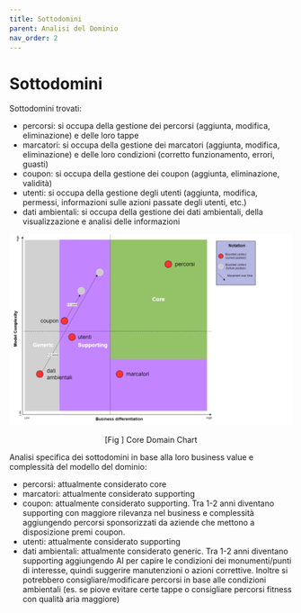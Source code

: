 ```yaml
---
title: Sottodomini
parent: Analisi del Dominio
nav_order: 2
---
```


# Sottodomini
Sottodomini trovati:
- percorsi: si occupa della gestione dei percorsi (aggiunta, modifica, eliminazione) e delle loro tappe
- marcatori: si occupa della gestione dei marcatori (aggiunta, modifica, eliminazione) e delle loro condizioni (corretto funzionamento, errori, guasti)
- coupon: si occupa della gestione dei coupon (aggiunta, eliminazione, validità)
- utenti: si occupa della gestione degli utenti (aggiunta, modifica, permessi, informazioni sulle azioni passate degli utenti, etc.)
- dati ambientali: si occupa della gestione dei dati ambientali, della visualizzazione e analisi delle informazioni

<div align="center">
<img src="img/core-domain-chart.png" alt="Core Domain Chart" >
<p align="center" id="fig">[Fig ] Core Domain Chart</p>
</div>

Analisi specifica dei sottodomini in base alla loro business value e complessità del modello del dominio:
- percorsi: attualmente considerato core
- marcatori: attualmente considerato supporting
- coupon: attualmente considerato supporting. Tra 1-2 anni diventano supporting con maggiore rilevanza nel business e complessità aggiungendo percorsi sponsorizzati da aziende che mettono a disposizione premi coupon.
- utenti: attualmente considerato supporting
- dati ambientali: attualmente considerato generic. Tra 1-2 anni diventano supporting aggiungendo AI per capire le condizioni dei monumenti/punti di interesse, quindi suggerire manutenzioni o azioni correttive. Inoltre si potrebbero consigliare/modificare percorsi in base alle condizioni ambientali (es. se piove evitare certe tappe o consigliare percorsi fitness con qualità aria maggiore)